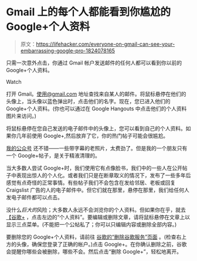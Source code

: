 # Gmail 上的每个人都能看到你尴尬的 Google+个人资料

> 原文：<https://lifehacker.com/everyone-on-gmail-can-see-your-embarrassing-google-pro-1824078165>

只需一次意外点击，你通过 Gmail 帐户发送邮件的任何人都可以看到你以前的 Google+个人资料。

Watch

打开 Gmail。使用@gmail.com 地址查找来自某人的邮件。将鼠标悬停在他们的头像上，当头像以蓝色弹出时，点击他们的名字。现在，您已进入他们的 Google+个人资料。(你也可以通过在 Google Hangouts 中点击他们的个人资料图片来访问。)

将鼠标悬停在您自己发送的电子邮件中的头像上，您可以看到自己的个人资料。如果你几年前使用 Google+,然后放弃了它，你的热门帖子可能会很尴尬。

[我的公众号](https://plus.google.com/+NickDouglas) 还不错——一些带字幕的老照片，太费劲了。但是我的一个朋友只有一个 Google+帖子，是关于精液清理的。

当大多数人尝试 Google+时，我们使用它有点像脸书，我们中的一些人在公开帖子中表现出惊人的个人化。或者我们只是在断章取义的情况下，发布了一些多年后感觉有点奇怪的正常事情。有些帖子我们不会包含在发给邻居、老板或回复 Craigslist 广告的人的电子邮件中。但它们就在那里，悬停在那里，我们给任何人发电子邮件都可以点击。

没什么*巨大的*风险；大多数人永远不会浏览你的个人资料。但如果你在乎，就去 [【谷歌+](https://plus.google.com/) ，点击左边的“个人资料”。要编辑或删除文章，请将鼠标悬停在文章上以显示三点菜单。(不能把一个公帖私了；你可以只编辑内容或删除全部内容。)

要删除您的 Google+个人资料，请前往 [谷歌的“删除谷歌服务”页面](https://myaccount.google.com/u/1/deleteservices) 。(检查右上方的头像，确保您登录了正确的帐户。)点击 Google+。在你确认删除之前，谷歌会提醒你哪些会被删除，哪些不会。然后点击“删除 Google+”，轻松地离开。